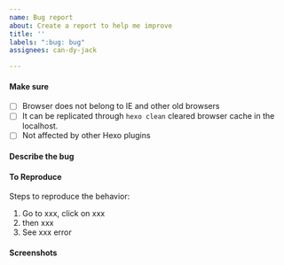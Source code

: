 ```yaml
---
name: Bug report
about: Create a report to help me improve
title: ''
labels: ":bug: bug"
assignees: can-dy-jack

---
```


#### Make sure
- [ ] Browser does not belong to IE and other old browsers
- [ ] It can be replicated through `hexo clean` cleared browser cache in the localhost.
- [ ] Not affected by other Hexo plugins

#### Describe the bug
<!-- A clear and concise description of what the bug is. -->
<!-- It is better to provide related items of _config.yml -->

#### To Reproduce
Steps to reproduce the behavior:
1. Go to xxx, click on xxx
2. then xxx
3. See xxx error

<!-- It is better to provide the page link that can be reproduced -->
#### Screenshots
